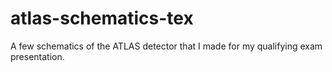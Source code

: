 # atlas-schematics-tex
A few schematics of the ATLAS detector that I made for my qualifying exam presentation.
